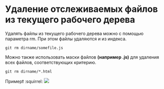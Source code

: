 # Удаление отслеживаемых файлов из текущего рабочего дерева

Удалять файлы из текущего рабочего дерева можно с помощью параметра rm. При этом файлы удаляются и из индекса.

```git rm dirname/somefile.js```

Можно также использовать маски файлов **(например .js)** для удаления всех файлов, соответствующих критерию.

```git rm dirname/*.html```

Пример:exclamation:
:squirrel:
![](rm.jpg)
